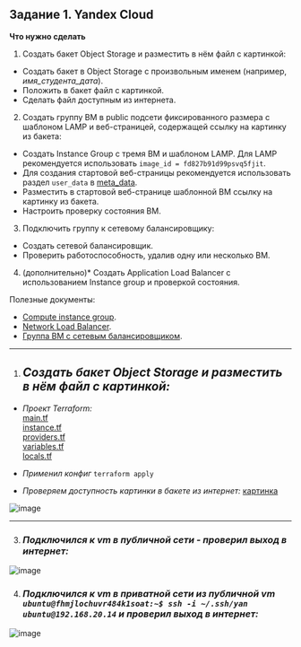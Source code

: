 ## Задание 1. Yandex Cloud 

**Что нужно сделать**

1. Создать бакет Object Storage и разместить в нём файл с картинкой:

 - Создать бакет в Object Storage с произвольным именем (например, _имя_студента_дата_).
 - Положить в бакет файл с картинкой.
 - Сделать файл доступным из интернета.
 
2. Создать группу ВМ в public подсети фиксированного размера с шаблоном LAMP и веб-страницей, содержащей ссылку на картинку из бакета:

 - Создать Instance Group с тремя ВМ и шаблоном LAMP. Для LAMP рекомендуется использовать `image_id = fd827b91d99psvq5fjit`.
 - Для создания стартовой веб-страницы рекомендуется использовать раздел `user_data` в [meta_data](https://cloud.yandex.ru/docs/compute/concepts/vm-metadata).
 - Разместить в стартовой веб-странице шаблонной ВМ ссылку на картинку из бакета.
 - Настроить проверку состояния ВМ.
 
3. Подключить группу к сетевому балансировщику:

 - Создать сетевой балансировщик.
 - Проверить работоспособность, удалив одну или несколько ВМ.
4. (дополнительно)* Создать Application Load Balancer с использованием Instance group и проверкой состояния.

Полезные документы:

- [Compute instance group](https://registry.terraform.io/providers/yandex-cloud/yandex/latest/docs/resources/compute_instance_group).
- [Network Load Balancer](https://registry.terraform.io/providers/yandex-cloud/yandex/latest/docs/resources/lb_network_load_balancer).
- [Группа ВМ с сетевым балансировщиком](https://cloud.yandex.ru/docs/compute/operations/instance-groups/create-with-balancer).


--------   
1. ## *Создать бакет Object Storage и разместить в нём файл с картинкой:*   
- *Проект Terraform:*   
      [main.tf](https://github.com/Heimdier/Terraform/blob/main/clopro-homeworks/15.1/main.tf)   
      [instance.tf](https://github.com/Heimdier/Terraform/blob/main/clopro-homeworks/15.1/instance.tf)   
      [providers.tf](https://github.com/Heimdier/Terraform/blob/main/clopro-homeworks/15.1/providers.tf)   
      [variables.tf](https://github.com/Heimdier/Terraform/blob/main/clopro-homeworks/15.1/variables.tf)   
      [locals.tf](https://github.com/Heimdier/Terraform/blob/main/clopro-homeworks/15.1/locals.tf)
   

- *Применил конфиг*
   `terraform apply`   

- *Проверяем доступность картинки в бакете из интернет:*   [картинка](https://tarahumara.website.yandexcloud.net/ben.jpg)

![image](https://tarahumara.website.yandexcloud.net/ben.jpg)  

---

3. ### *Подключился к vm в публичной сети - проверил выход в интернет:*   

![image](https://github.com/user-attachments/assets/bb6a80c8-6992-47e2-b144-103fda4fb6d1)

4. ### *Подключился к vm в приватной сети из публичной vm `ubuntu@fhmjlochuvr484k1soat:~$ ssh -i ~/.ssh/yan ubuntu@192.168.20.14` и проверил выход в интернет:*

![image](https://github.com/user-attachments/assets/988991a9-ca31-4800-b0a4-f84d4de12f11)
